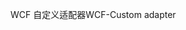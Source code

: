 <span data-ttu-id="7e236-101">WCF 自定义适配器</span><span class="sxs-lookup"><span data-stu-id="7e236-101">WCF-Custom adapter</span></span>